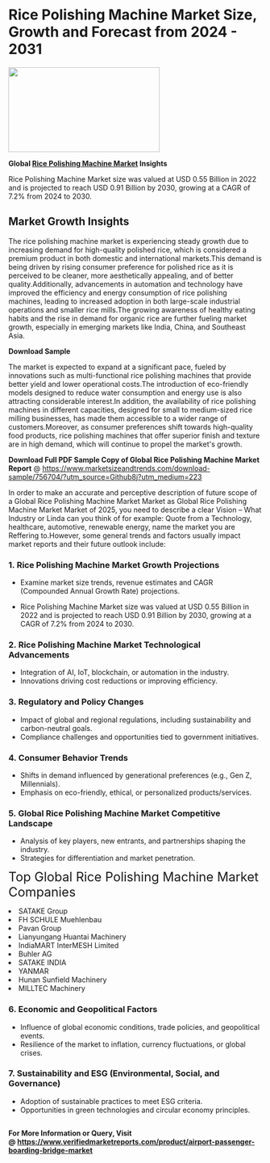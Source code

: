 <H1>Rice Polishing Machine Market Size, Growth and Forecast from 2024 - 2031</H1><img class="aligncenter size-medium wp-image-584254" src="https://thirdeyenews.in/wp-content/uploads/2024/09/Global-Market-Research-300x168.jpeg" alt="" width="300" height="168" /><p><strong>Global&nbsp;<a href="https://www.marketsizeandtrends.com/download-sample/756704/?utm_source=Github8j?utm_medium=223">Rice Polishing Machine Market</a> Insights</strong></p><p>Rice Polishing Machine Market size was valued at USD 0.55 Billion in 2022 and is projected to reach USD 0.91 Billion by 2030, growing at a CAGR of 7.2% from 2024 to 2030.</p><p><h2>Market Growth Insights</h2> <p>The rice polishing machine market is experiencing steady growth due to increasing demand for high-quality polished rice, which is considered a premium product in both domestic and international markets.This demand is being driven by rising consumer preference for polished rice as it is perceived to be cleaner, more aesthetically appealing, and of better quality.Additionally, advancements in automation and technology have improved the efficiency and energy consumption of rice polishing machines, leading to increased adoption in both large-scale industrial operations and smaller rice mills.The growing awareness of healthy eating habits and the rise in demand for organic rice are further fueling market growth, especially in emerging markets like India, China, and Southeast Asia.</p> <p><strong>Download Sample</strong></p> <p>The market is expected to expand at a significant pace, fueled by innovations such as multi-functional rice polishing machines that provide better yield and lower operational costs.The introduction of eco-friendly models designed to reduce water consumption and energy use is also attracting considerable interest.In addition, the availability of rice polishing machines in different capacities, designed for small to medium-sized rice milling businesses, has made them accessible to a wider range of customers.Moreover, as consumer preferences shift towards high-quality food products, rice polishing machines that offer superior finish and texture are in high demand, which will continue to propel the market's growth.</p> <p><span class=""><strong>Download Full PDF Sample Copy of Global Rice Polishing Machine Market Report</strong> @ <a href="https://www.marketsizeandtrends.com/download-sample/756704/?utm_source=Github8j?utm_medium=223" target="_blank">https://www.marketsizeandtrends.com/download-sample/756704/?utm_source=Github8j?utm_medium=223</a></span></p><p>In order to make an accurate and perceptive description of future scope of a Global&nbsp;Rice Polishing Machine Market Market as Global&nbsp;Rice Polishing Machine Market Market of 2025, you need to describe a clear Vision &ndash; What Industry or Linda can you think of for example: Quote from a Technology, healthcare, automotive, renewable energy, name the market you are Reffering to.However, some general trends and factors usually impact market reports and their future outlook include:</p><h3>1.&nbsp;<strong>Rice Polishing Machine Market Growth Projections</strong></h3><ul><li>Examine market size trends, revenue estimates and CAGR (Compounded Annual Growth Rate) projections.</li><li><p>Rice Polishing Machine Market size was valued at USD 0.55 Billion in 2022 and is projected to reach USD 0.91 Billion by 2030, growing at a CAGR of 7.2% from 2024 to 2030.</p></li></ul><h3>2.&nbsp;<strong>Rice Polishing Machine Market Technological Advancements</strong></h3><ul><li>Integration of AI, IoT, blockchain, or automation in the industry.</li><li>Innovations driving cost reductions or improving efficiency.</li></ul><h3>3.&nbsp;<strong>Regulatory and Policy Changes</strong></h3><ul><li>Impact of global and regional regulations, including sustainability and carbon-neutral goals.</li><li>Compliance challenges and opportunities tied to government initiatives.</li></ul><h3>4.&nbsp;<strong>Consumer Behavior Trends</strong></h3><ul><li>Shifts in demand influenced by generational preferences (e.g., Gen Z, Millennials).</li><li>Emphasis on eco-friendly, ethical, or personalized products/services.</li></ul><h3>5.&nbsp;<strong>Global Rice Polishing Machine Market Competitive Landscape</strong></h3><ul><li>Analysis of key players, new entrants, and partnerships shaping the industry.</li><li>Strategies for differentiation and market penetration.</li></ul><p data-pm-slice="1 1 []"><span style="color: inherit; font-family: inherit; font-size: 25px;">Top Global Rice Polishing Machine Market Companies</span></p><div class="" data-test-id=""><p><li>SATAKE Group</li><li> FH SCHULE Muehlenbau</li><li> Pavan Group</li><li> Lianyungang Huantai Machinery</li><li> IndiaMART InterMESH Limited</li><li> Buhler AG</li><li> SATAKE INDIA</li><li> YANMAR</li><li> Hunan Sunfield Machinery</li><li> MILLTEC Machinery</li></p></div><h3>6.&nbsp;<strong>Economic and Geopolitical Factors</strong></h3><ul><li>Influence of global economic conditions, trade policies, and geopolitical events.</li><li>Resilience of the market to inflation, currency fluctuations, or global crises.</li></ul><h3>7.&nbsp;<strong>Sustainability and ESG (Environmental, Social, and Governance)</strong></h3><ul><li>Adoption of sustainable practices to meet ESG criteria.</li><li>Opportunities in green technologies and circular economy principles.</li></ul><h2><strong style="font-size: 14px;">For More Information or Query, Visit @&nbsp;</strong><a style="background-color: #ffffff; font-size: 14px;" href="https://www.marketsizeandtrends.com/report/rice-polishing-machine-market/" target="_blank">https://www.verifiedmarketreports.com/product/airport-passenger-boarding-bridge-market</a></h2>